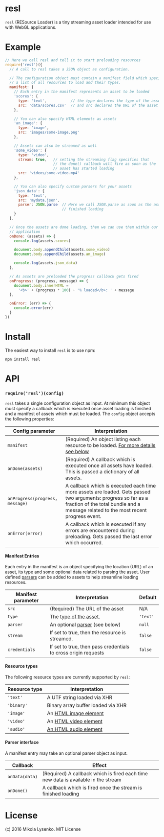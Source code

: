 resl
====
`resl` (RESource Loader) is a tiny streaming asset loader intended for use with WebGL applications.

# Example

```javascript
// Here we call resl and tell it to start preloading resources
require('resl')({
  // A call to resl takes a JSON object as configuration.

  // The configuration object must contain a manifest field which specifies
  // a list of all resources to load and their types.
  manifest: {
    // Each entry in the manifest represents an asset to be loaded
    'scores': {
      type: 'text',           // the type declares the type of the asset
      src: 'data/scores.csv'  // and src declares the URL of the asset
    },

    // You can also specify HTML elements as assets
    'an_image': {
      type: 'image',
      src: 'images/some-image.png'
    },

    // Assets can also be streamed as well
    'some_video': {
      type: 'video',
      stream: true,   // setting the streaming flag specifies that
                      // the done() callback will fire as soon as the
                      // asset has started loading
      src: 'videos/some-video.mp4'
    },

    // You can also specify custom parsers for your assets
    'json_data': {
      type: 'text',
      src: 'mydata.json',
      parser: JSON.parse  // Here we call JSON.parse as soon as the asset has
                          // finished loading
    }
  },

  // Once the assets are done loading, then we can use them within our
  // application
  onDone: (assets) => {
    console.log(assets.scores)

    document.body.appendChild(assets.some_video)
    document.body.appendChild(assets.an_image)

    console.log(assets.json_data)
  },

  // As assets are preloaded the progress callback gets fired
  onProgress: (progress, message) => {
    document.body.innerHTML =
      '<b>' + (progress * 100) + '% loaded</b>: ' + message
  },

  onError: (err) => {
    console.error(err)
  }
})
```

# Install
The easiest way to install `resl` is to use npm:

```
npm install resl
```

# API

### `require('resl')(config)`
`resl` takes a single configuration object as input.  At minimum this object must specify a callback which is executed once asset loading is finished and a manifest of assets which must be loaded.  The `config` object accepts the following properties:

| Config parameter | Interpretation |
|------------------|----------------|
| `manifest` | (Required) An object listing each resource to be loaded. [For more details see below](#manifest-entries) |
| `onDone(assets)` | (Required) A callback which is executed once all assets have loaded.  This is passed a dictionary of all assets. |
| `onProgress(progress, message)` | A callback which is executed each time more assets are loaded.  Gets passed two arguments: progress so far as a fraction of the total bundle and a message related to the most recent progress event. |
| `onError(error)` | A callback which is executed if any errors are encountered during preloading.  Gets passed the last error which occurred. |

#### Manifest Entries
Each entry in the manifest is an object specifying the location (URL) of an asset, its type and some optional data related to parsing the asset.  User defined [parsers](#parser-interface) can be added to assets to help streamline loading resources.  

| Manifest parameter | Interpretation | Default |
|--------------------|----------------|---------|
| `src` | (Required) The URL of the asset | N/A |
| `type` | The [type of the asset](#resource-types). | `'text'` |
| `parser` | An optional [parser](#parser-interface) (see below) | `null` |
| `stream` | If set to true, then the resource is streamed. | `false` |
| `credentials` | If set to true, then pass credentials to cross origin requests | `false` |

#### Resource types
The following resource types are currently supported by `resl`:

| Resource type | Interpretation |
|---------------|----------------|
| `'text'` | A UTF string loaded via XHR |
| `'binary'` | Binary array buffer loaded via XHR |
| `'image'` | An [HTML image element](https://developer.mozilla.org/en-US/docs/Web/HTML/Element/img) |
| `'video'` | An [HTML video element](https://developer.mozilla.org/en-US/docs/Web/HTML/Element/video) |
| `'audio'` | [An HTML audio element](https://developer.mozilla.org/en-US/docs/Web/HTML/Element/audio) |

#### Parser interface
A manifest entry may take an optional parser object as input.

| Callback | Effect |
|----------|--------|
| `onData(data)` | (Required) A callback which is fired each time new data is available in the stream |
| `onDone()` | A callback which is fired once the stream is finished loading |

# License
(c) 2016 Mikola Lysenko. MIT License
